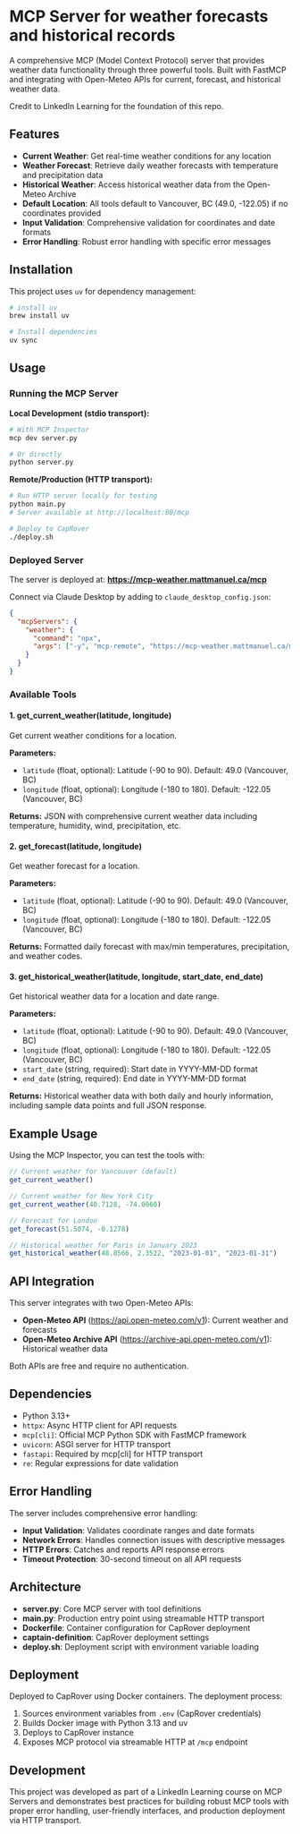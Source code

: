 # MCP Server for weather forecasts and historical records

A comprehensive MCP (Model Context Protocol) server that provides weather data functionality through three powerful tools. Built with FastMCP and integrating with Open-Meteo APIs for current, forecast, and historical weather data.

Credit to LinkedIn Learning for the foundation of this repo.

## Features

- **Current Weather**: Get real-time weather conditions for any location
- **Weather Forecast**: Retrieve daily weather forecasts with temperature and precipitation data
- **Historical Weather**: Access historical weather data from the Open-Meteo Archive
- **Default Location**: All tools default to Vancouver, BC (49.0, -122.05) if no coordinates provided
- **Input Validation**: Comprehensive validation for coordinates and date formats
- **Error Handling**: Robust error handling with specific error messages

## Installation

This project uses `uv` for dependency management:

```bash
# install uv
brew install uv
```

```bash
# Install dependencies
uv sync
```

## Usage

### Running the MCP Server

**Local Development (stdio transport):**

```bash
# With MCP Inspector
mcp dev server.py

# Or directly
python server.py
```

**Remote/Production (HTTP transport):**

```bash
# Run HTTP server locally for testing
python main.py
# Server available at http://localhost:80/mcp

# Deploy to CapRover
./deploy.sh
```

### Deployed Server

The server is deployed at: **https://mcp-weather.mattmanuel.ca/mcp**

Connect via Claude Desktop by adding to `claude_desktop_config.json`:

```json
{
  "mcpServers": {
    "weather": {
      "command": "npx",
      "args": ["-y", "mcp-remote", "https://mcp-weather.mattmanuel.ca/mcp"]
    }
  }
}
```

### Available Tools

#### 1. get_current_weather(latitude, longitude)

Get current weather conditions for a location.

**Parameters:**

- `latitude` (float, optional): Latitude (-90 to 90). Default: 49.0 (Vancouver, BC)
- `longitude` (float, optional): Longitude (-180 to 180). Default: -122.05 (Vancouver, BC)

**Returns:** JSON with comprehensive current weather data including temperature, humidity, wind, precipitation, etc.

#### 2. get_forecast(latitude, longitude)

Get weather forecast for a location.

**Parameters:**

- `latitude` (float, optional): Latitude (-90 to 90). Default: 49.0 (Vancouver, BC)
- `longitude` (float, optional): Longitude (-180 to 180). Default: -122.05 (Vancouver, BC)

**Returns:** Formatted daily forecast with max/min temperatures, precipitation, and weather codes.

#### 3. get_historical_weather(latitude, longitude, start_date, end_date)

Get historical weather data for a location and date range.

**Parameters:**

- `latitude` (float, optional): Latitude (-90 to 90). Default: 49.0 (Vancouver, BC)
- `longitude` (float, optional): Longitude (-180 to 180). Default: -122.05 (Vancouver, BC)
- `start_date` (string, required): Start date in YYYY-MM-DD format
- `end_date` (string, required): End date in YYYY-MM-DD format

**Returns:** Historical weather data with both daily and hourly information, including sample data points and full JSON response.

## Example Usage

Using the MCP Inspector, you can test the tools with:

```javascript
// Current weather for Vancouver (default)
get_current_weather()

// Current weather for New York City
get_current_weather(40.7128, -74.0060)

// Forecast for London
get_forecast(51.5074, -0.1278)

// Historical weather for Paris in January 2023
get_historical_weather(48.8566, 2.3522, "2023-01-01", "2023-01-31")
```

## API Integration

This server integrates with two Open-Meteo APIs:

- **Open-Meteo API** (https://api.open-meteo.com/v1): Current weather and forecasts
- **Open-Meteo Archive API** (https://archive-api.open-meteo.com/v1): Historical weather data

Both APIs are free and require no authentication.

## Dependencies

- Python 3.13+
- `httpx`: Async HTTP client for API requests
- `mcp[cli]`: Official MCP Python SDK with FastMCP framework
- `uvicorn`: ASGI server for HTTP transport
- `fastapi`: Required by mcp[cli] for HTTP transport
- `re`: Regular expressions for date validation

## Error Handling

The server includes comprehensive error handling:

- **Input Validation**: Validates coordinate ranges and date formats
- **Network Errors**: Handles connection issues with descriptive messages
- **HTTP Errors**: Catches and reports API response errors
- **Timeout Protection**: 30-second timeout on all API requests

## Architecture

- **server.py**: Core MCP server with tool definitions
- **main.py**: Production entry point using streamable HTTP transport
- **Dockerfile**: Container configuration for CapRover deployment
- **captain-definition**: CapRover deployment settings
- **deploy.sh**: Deployment script with environment variable loading

## Deployment

Deployed to CapRover using Docker containers. The deployment process:

1. Sources environment variables from `.env` (CapRover credentials)
2. Builds Docker image with Python 3.13 and uv
3. Deploys to CapRover instance
4. Exposes MCP protocol via streamable HTTP at `/mcp` endpoint

## Development

This project was developed as part of a LinkedIn Learning course on MCP Servers and demonstrates best practices for building robust MCP tools with proper error handling, user-friendly interfaces, and production deployment via HTTP transport.
